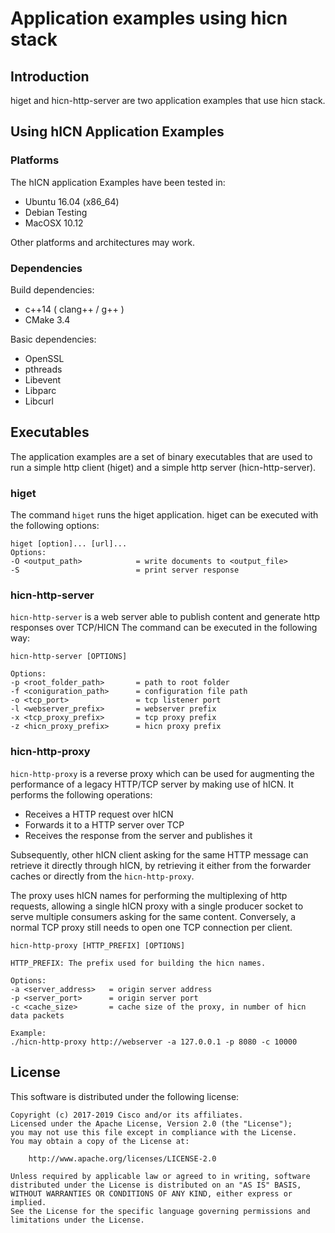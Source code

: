 Application examples using hicn stack
==================

## Introduction ##

higet and hicn-http-server are two application examples that use hicn stack.

## Using hICN Application Examples ##

### Platforms ###

The hICN application Examples have been tested in:

- Ubuntu 16.04 (x86_64)
- Debian Testing
- MacOSX 10.12

Other platforms and architectures may work.

### Dependencies ###

Build dependencies:

- c++14 ( clang++ / g++ )
- CMake 3.4

Basic dependencies:

- OpenSSL
- pthreads
- Libevent
- Libparc
- Libcurl

## Executables ##

The application examples are a set of binary executables that are used to run a simple http client (higet) and a simple http server (hicn-http-server).

### higet ###

The command `higet` runs the higet application. higet can be executed
with the following options:

```
higet [option]... [url]...
Options:
-O <output_path>            = write documents to <output_file>
-S                          = print server response
```

### hicn-http-server ###

`hicn-http-server` is a web server able to publish content and generate http responses over TCP/HICN
The command can be executed in the following way:

```
hicn-http-server [OPTIONS]

Options:
-p <root_folder_path>       = path to root folder
-f <coniguration_path>      = configuration file path
-o <tcp_port>               = tcp listener port
-l <webserver_prefix>       = webserver prefix
-x <tcp_proxy_prefix>       = tcp proxy prefix
-z <hicn_proxy_prefix>      = hicn proxy prefix
```

### hicn-http-proxy ###

`hicn-http-proxy` is a reverse proxy which can be used for augmenting the performance of a legacy HTTP/TCP server
by making use of hICN. It performs the following operations:

- Receives a HTTP request over hICN
- Forwards it to a HTTP server over TCP
- Receives the response from the server and publishes it

Subsequently, other hICN client asking for the same HTTP message can retrieve it directly
through hICN, by retrieving it either from the forwarder caches or directly from the `hicn-http-proxy`.

The proxy uses hICN names for performing the multiplexing of http requests, allowing a single
hICN proxy with a single producer socket to serve multiple consumers asking for the same content. Conversely, a normal
TCP proxy still needs to open one TCP connection per client.

```
hicn-http-proxy [HTTP_PREFIX] [OPTIONS]

HTTP_PREFIX: The prefix used for building the hicn names.

Options:
-a <server_address>   = origin server address
-p <server_port>      = origin server port
-c <cache_size>       = cache size of the proxy, in number of hicn data packets

Example:
./hicn-http-proxy http://webserver -a 127.0.0.1 -p 8080 -c 10000
```

## License ##

This software is distributed under the following license:

```
Copyright (c) 2017-2019 Cisco and/or its affiliates.
Licensed under the Apache License, Version 2.0 (the "License");
you may not use this file except in compliance with the License.
You may obtain a copy of the License at:

    http://www.apache.org/licenses/LICENSE-2.0

Unless required by applicable law or agreed to in writing, software
distributed under the License is distributed on an "AS IS" BASIS,
WITHOUT WARRANTIES OR CONDITIONS OF ANY KIND, either express or implied.
See the License for the specific language governing permissions and
limitations under the License.
```
